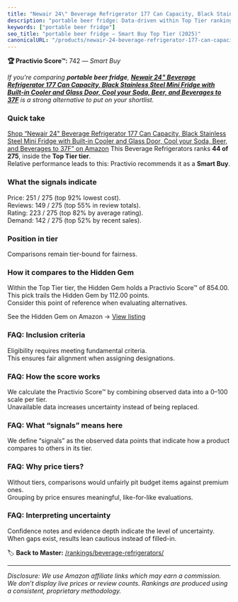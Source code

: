 ```yaml
---
title: "Newair 24\" Beverage Refrigerator 177 Can Capacity, Black Stainless Steel Mini Fridge with Built-in Cooler and Glass Door, Cool your Soda, Beer, and Beverages to 37F"
description: "portable beer fridge: Data-driven within Top Tier ranking using the Practivio Score™. Positioned by quality, value, demand, findability, momentum."
keywords: ["portable beer fridge"]
seo_title: "portable beer fridge — Smart Buy Top Tier (2025)"
canonicalURL: "/products/newair-24-beverage-refrigerator-177-can-capacity-black-stainless-steel-mini-fridge-with-built-in-cooler-and-glass-door-cool-your-soda-beer-and-beverages-to-37f-B0C9R887RZ/"
---
```


**🏆 Practivio Score™:** 742 — _Smart Buy_


*If you're comparing **portable beer fridge**, **[Newair 24" Beverage Refrigerator 177 Can Capacity, Black Stainless Steel Mini Fridge with Built-in Cooler and Glass Door, Cool your Soda, Beer, and Beverages to 37F](https://www.amazon.com/dp/B0C9R887RZ?tag=practivio-20)** is a strong alternative to put on your shortlist.*
### Quick take
[Shop “Newair 24" Beverage Refrigerator 177 Can Capacity, Black Stainless Steel Mini Fridge with Built-in Cooler and Glass Door, Cool your Soda, Beer, and Beverages to 37F” on Amazon](https://www.amazon.com/dp/B0C9R887RZ?tag=practivio-20)
This Beverage Refrigerators ranks **44 of 275**, inside the **Top Tier tier**.  
Relative performance leads to this: Practivio recommends it as a **Smart Buy**.

### What the signals indicate
Price: 251 / 275 (top 92% lowest cost).  
Reviews: 149 / 275 (top 55% in review totals).  
Rating: 223 / 275 (top 82% by average rating).  
Demand: 142 / 275 (top 52% by recent sales).

### Position in tier
Comparisons remain tier-bound for fairness.

### How it compares to the Hidden Gem
Within the Top Tier tier, the Hidden Gem holds a Practivio Score™ of 854.00.  
This pick trails the Hidden Gem by 112.00 points.  
Consider this point of reference when evaluating alternatives.  

See the Hidden Gem on Amazon → [View listing](https://www.amazon.com/dp/B09F9WX11W?tag=practivio-20)

### FAQ: Inclusion criteria
Eligibility requires meeting fundamental criteria.  
This ensures fair alignment when assigning designations.

### FAQ: How the score works
We calculate the Practivio Score™ by combining observed data into a 0–100 scale per tier.  
Unavailable data increases uncertainty instead of being replaced.

### FAQ: What “signals” means here
We define “signals” as the observed data points that indicate how a product compares to others in its tier.

### FAQ: Why price tiers?
Without tiers, comparisons would unfairly pit budget items against premium ones.  
Grouping by price ensures meaningful, like-for-like evaluations.

### FAQ: Interpreting uncertainty
Confidence notes and evidence depth indicate the level of uncertainty.  
When gaps exist, results lean cautious instead of filled-in.


🏷️ **Back to Master:** [/rankings/beverage-refrigerators/](/rankings/beverage-refrigerators/)

---
_Disclosure: We use Amazon affiliate links which may earn a commission. We don’t display live prices or review counts. Rankings are produced using a consistent, proprietary methodology._
